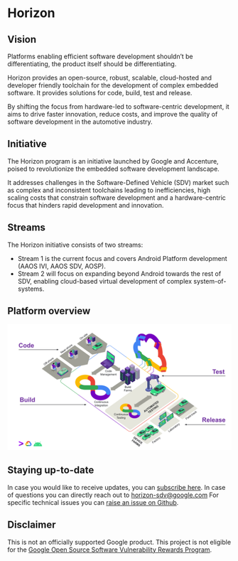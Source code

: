 # Horizon

## Vision
Platforms enabling efficient software development shouldn’t be differentiating, the product itself should be differentiating.

Horizon provides an open-source, robust, scalable, cloud-hosted and developer friendly toolchain for the development of complex embedded software. It provides solutions for code, build, test and release.

By shifting the focus from hardware-led to software-centric development, it aims to drive faster innovation, reduce costs, and improve the quality of software development in the automotive industry.

## Initiative
The Horizon program is an initiative launched by Google and Accenture, poised to revolutionize the embedded software development landscape.

It addresses challenges in the Software-Defined Vehicle (SDV) market such as complex and inconsistent
toolchains leading to inefficiencies, high scaling costs that constrain software development and a
hardware-centric focus that hinders rapid development and innovation.

## Streams
The Horizon initiative consists of two streams: 
* Stream 1 is the current focus and covers Android Platform development (AAOS IVI, AAOS SDV, AOSP). 
* Stream 2 will focus on expanding beyond Android towards the rest of SDV, enabling cloud-based virtual development of complex system-of-systems.

## Platform overview
![Horizon Platform Overview](https://raw.githubusercontent.com/GoogleCloudPlatform/horizon-sdv/refs/heads/main/docs/horizon_platform_overview.svg)

## Staying up-to-date
In case you would like to receive updates, you can [subscribe here](https://forms.gle/TFaKXqfHbF6oUAeg6). In case of questions you can directly reach out to [horizon-sdv@google.com](mailto:horizon-sdv@google.com)
For specific technical issues you can [raise an issue on Github](https://github.com/GoogleCloudPlatform/horizon-sdv/issues).

## Disclaimer
This is not an officially supported Google product. This project is not
eligible for the [Google Open Source Software Vulnerability Rewards
Program](https://bughunters.google.com/open-source-security).
